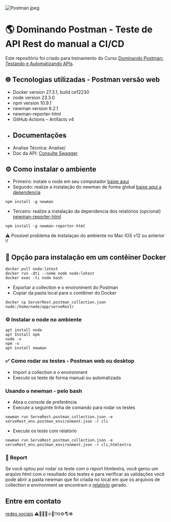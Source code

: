 ![Postman.jpeg](https://github.com/user-attachments/assets/c23a2bf3-d3a5-4861-b2b4-504f84e48a69)

# 🌎 Dominando Postman - Teste de API Rest do manual a CI/CD
Este repositório foi criado para treinamento do Curso [Dominando Postman: Testando e Automatizando APIs](https://www.udemy.com/course/dominando-postman-2023-testando-e-automatizado-apis/?couponCode=BFCPSALE24).

## 🌐 Tecnologias utilizadas - Postman versão web
- Docker version 27.3.1, build ce12230
- node version 23.3.0
- npm version 10.9.1
- newman version 6.2.1
- newman-reporter-html
- GitHub Actions – Artifacts v4
- ## Documentações
- Analise Técnica: Analise/
- Doc da API: [Consulte Swagger](https://serverest.dev/#/)
## ⚙️ Como instalar o ambiente
- Primeiro: instale o node em seu computador [baixe aqui](https://nodejs.org/en/download)
- Segundo: realize a instalação do newman de forma global [baixe aqui a dependencia](https://www.npmjs.com/package/newman)
```
npm install -g newman
```
- Terceiro: realize a instalação da dependencia dos relatórios (opcional) [newman-reporter-html ](https://www.npmjs.com/package/newman-reporter-html)
```
npm install -g newman-reporter-html
```
⚠️ Possível problema de instalaçao do ambiente no Mac IOS v12 ou anterior ‼️
## 🐳 Opção para instalação em um contêiner Docker
```
docker pull node:latest
docker run -dti --nome node node:latest
docker exec -ti node bash
```
- Exportar a collection e o environment do Postman
- Copiar da pasta local para o contêiner do Docker
```
docker cp ServerRest.postman_collection.json node:/home/node/app/serveRest/
```
### ⚙️ Instalar o node no ambiente
```
apt install node
apt Install npm
node -v
npm -v
apt install newman
```
### ✅ Como rodar os testes - Postman web ou desktop
- Import a collection e o environment
- Execute os teste de forma manual ou automatizada
### Usando o newman - pelo bash
- Abra o console de preferência
- Execute a seguinte linha de comando para rodar os testes
```
newman run ServeRest.postman_collection.json -e serveRest_env.postman_environment.json -r cli
```
- Execute os teste com relatório
```
newman run ServeRest.postman_collection.json -e serveRest_env.postman_environment.json -r cli,htmlextra
```
### 🔴 Report
Se você optou por rodar os teste com o report htmlextra, você gerou um arquivo html com o resultado dos testes e para verificar as validações você pode abrir a pasta newman que foi criada no local em que os arquivos de collection e environment se encontram o [relatório](ServerRest-2024-11-28-16-34-24-864-0.html) gerado.
## Entre em contato
[redes sociais](https://linktr.ee/techberlanda)
⚠️🔴✅🆑❇️🐳‼️🌐⚙️🌎☸️


